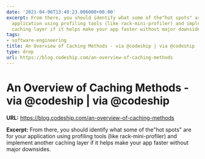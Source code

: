 ```yaml
---
date: '2021-04-06T13:40:23.006000+00:00'
excerpt: From there, you should identify what some of the"hot spots" are for your
  application using profiling tools (like rack-mini-profiler) and implement another
  caching layer if it helps make your app faster without major downsides.
tags:
- software-engineering
title: An Overview of Caching Methods - via @codeship | via @codeship
type: drop
url: https://blog.codeship.com/an-overview-of-caching-methods
---
```


# An Overview of Caching Methods - via @codeship | via @codeship

**URL:** https://blog.codeship.com/an-overview-of-caching-methods

**Excerpt:** From there, you should identify what some of the"hot spots" are for your application using profiling tools (like rack-mini-profiler) and implement another caching layer if it helps make your app faster without major downsides.
